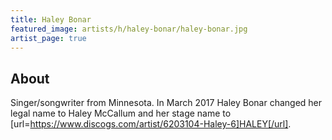 ```yaml
---
title: Haley Bonar
featured_image: artists/h/haley-bonar/haley-bonar.jpg
artist_page: true
---
```

## About

Singer/songwriter from Minnesota.
In March 2017 Haley Bonar changed her legal name to Haley McCallum and her stage name to [url=https://www.discogs.com/artist/6203104-Haley-6]HALEY[/url].

